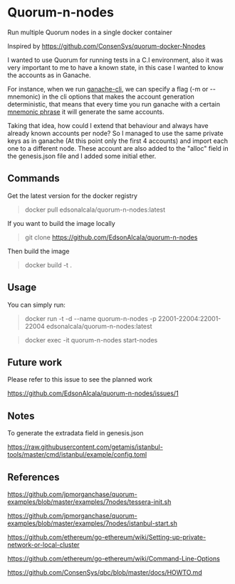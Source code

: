 # Quorum-n-nodes

Run multiple Quorum nodes in a single docker container

Inspired by https://github.com/ConsenSys/quorum-docker-Nnodes

I wanted to use Quorum for running tests in a C.I environment, also it was very important to me to have a known state, in this case I wanted to know the accounts as in Ganache. 

For instance, when we run [ganache-cli](https://github.com/trufflesuite/ganache-cli), we can specify a flag (-m or --mnemonic) in the cli options that makes the account generation deterministic, that means that every time you run ganache with a certain [mnemonic phrase](https://en.bitcoin.it/wiki/Seed_phrase) it will generate the same accounts.

Taking that idea, how could I extend that behaviour and always have already known accounts per node? So I managed to use the same private keys as in ganache (At this point only the first 4 accounts) and import each one to a different node. These account are also added to the "alloc" field in the genesis.json file and I added some initial ether.

## Commands

Get the latest version for the docker registry

> docker pull edsonalcala/quorum-n-nodes:latest

If you want to build the image locally

> git clone https://github.com/EdsonAlcala/quorum-n-nodes

Then build the image

> docker build -t <container-name> .

## Usage

You can simply run:

> docker run -t -d --name quorum-n-nodes -p 22001-22004:22001-22004 edsonalcala/quorum-n-nodes:latest

> docker exec -it quorum-n-nodes start-nodes

## Future work

Please refer to this issue to see the planned work

https://github.com/EdsonAlcala/quorum-n-nodes/issues/1

## Notes

To generate the extradata field in genesis.json

https://raw.githubusercontent.com/getamis/istanbul-tools/master/cmd/istanbul/example/config.toml

## References

https://github.com/jpmorganchase/quorum-examples/blob/master/examples/7nodes/tessera-init.sh

https://github.com/jpmorganchase/quorum-examples/blob/master/examples/7nodes/istanbul-start.sh

https://github.com/ethereum/go-ethereum/wiki/Setting-up-private-network-or-local-cluster

https://github.com/ethereum/go-ethereum/wiki/Command-Line-Options

https://github.com/ConsenSys/qbc/blob/master/docs/HOWTO.md
